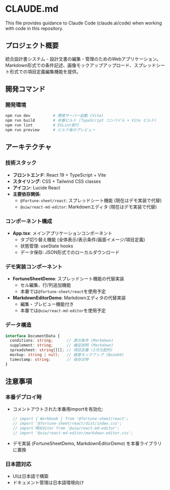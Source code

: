 # CLAUDE.md

This file provides guidance to Claude Code (claude.ai/code) when working with code in this repository.

## プロジェクト概要

統合設計書システム - 設計文書の編集・管理のためのWebアプリケーション。Markdown形式での条件記述、画像モックアップアップロード、スプレッドシート形式での項目定義編集機能を提供。

## 開発コマンド

### 開発環境
```bash
npm run dev          # 開発サーバー起動 (Vite)
npm run build        # 本番ビルド (TypeScript コンパイル + Vite ビルド)
npm run lint         # ESLint実行
npm run preview      # ビルド後のプレビュー
```

## アーキテクチャ

### 技術スタック
- **フロントエンド**: React 19 + TypeScript + Vite
- **スタイリング**: CSS + Tailwind CSS classes
- **アイコン**: Lucide React
- **主要依存関係**:
  - `@fortune-sheet/react`: スプレッドシート機能 (現在はデモ実装で代替)
  - `@uiw/react-md-editor`: Markdownエディタ (現在はデモ実装で代替)

### コンポーネント構成
- **App.tsx**: メインアプリケーションコンポーネント
  - タブ切り替え機能 (全体表示/表示条件/画面イメージ/項目定義)
  - 状態管理: useState hooks
  - データ保存: JSON形式でのローカルダウンロード

### デモ実装コンポーネント
- **FortuneSheetDemo**: スプレッドシート機能の代替実装
  - セル編集、行/列追加機能
  - 本番では`@fortune-sheet/react`を使用予定
- **MarkdownEditorDemo**: Markdownエディタの代替実装  
  - 編集・プレビュー機能付き
  - 本番では`@uiw/react-md-editor`を使用予定

### データ構造
```typescript
interface DocumentData {
  conditions: string;      // 表示条件 (Markdown)
  supplement: string;      // 補足説明 (Markdown)
  spreadsheet: string[][]; // 項目定義 (2次元配列)
  mockup: string | null;   // 画面モックアップ (Base64)
  timestamp: string;       // 保存日時
}
```

## 注意事項

### 本番デプロイ時
- コメントアウトされた本番用importを有効化:
  ```typescript
  // import { Workbook } from '@fortune-sheet/react';
  // import '@fortune-sheet/react/dist/index.css';
  // import MDEditor from '@uiw/react-md-editor';
  // import '@uiw/react-md-editor/markdown-editor.css';
  ```
- デモ実装 (FortuneSheetDemo, MarkdownEditorDemo) を本番ライブラリに置換

### 日本語対応
- UIは日本語で構築
- ドキュメント管理は日本語環境向け